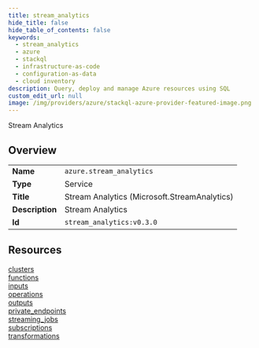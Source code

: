```yaml
---
title: stream_analytics
hide_title: false
hide_table_of_contents: false
keywords:
  - stream_analytics
  - azure
  - stackql
  - infrastructure-as-code
  - configuration-as-data
  - cloud inventory
description: Query, deploy and manage Azure resources using SQL
custom_edit_url: null
image: /img/providers/azure/stackql-azure-provider-featured-image.png
---
```

Stream Analytics  
    

## Overview
<table><tbody>
<tr><td><b>Name</b></td><td><code>azure.stream_analytics</code></td></tr>
<tr><td><b>Type</b></td><td>Service</td></tr>
<tr><td><b>Title</b></td><td>Stream Analytics (Microsoft.StreamAnalytics)</td></tr>
<tr><td><b>Description</b></td><td>Stream Analytics</td></tr>
<tr><td><b>Id</b></td><td><code>stream_analytics:v0.3.0</code></td></tr>
</tbody></table>

## Resources
<div class="row">
<div class="providerDocColumn">
<a href="/providers/azure/stream_analytics/clusters/">clusters</a><br />
<a href="/providers/azure/stream_analytics/functions/">functions</a><br />
<a href="/providers/azure/stream_analytics/inputs/">inputs</a><br />
<a href="/providers/azure/stream_analytics/operations/">operations</a><br />
<a href="/providers/azure/stream_analytics/outputs/">outputs</a><br />
</div>
<div class="providerDocColumn">
<a href="/providers/azure/stream_analytics/private_endpoints/">private_endpoints</a><br />
<a href="/providers/azure/stream_analytics/streaming_jobs/">streaming_jobs</a><br />
<a href="/providers/azure/stream_analytics/subscriptions/">subscriptions</a><br />
<a href="/providers/azure/stream_analytics/transformations/">transformations</a><br />
</div>
</div>
